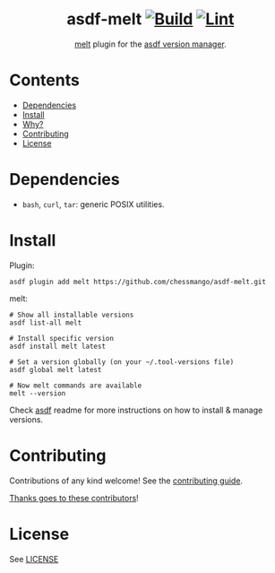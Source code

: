 <div align="center">

# asdf-melt [![Build](https://github.com/chessmango/asdf-melt/actions/workflows/build.yml/badge.svg)](https://github.com/chessmango/asdf-melt/actions/workflows/build.yml) [![Lint](https://github.com/chessmango/asdf-melt/actions/workflows/lint.yml/badge.svg)](https://github.com/chessmango/asdf-melt/actions/workflows/lint.yml)


[melt](https://github.com/charmbracelet/melt) plugin for the [asdf version manager](https://asdf-vm.com).

</div>

# Contents

- [Dependencies](#dependencies)
- [Install](#install)
- [Why?](#why)
- [Contributing](#contributing)
- [License](#license)

# Dependencies

- `bash`, `curl`, `tar`: generic POSIX utilities.

# Install

Plugin:

```shell
asdf plugin add melt https://github.com/chessmango/asdf-melt.git
```

melt:

```shell
# Show all installable versions
asdf list-all melt

# Install specific version
asdf install melt latest

# Set a version globally (on your ~/.tool-versions file)
asdf global melt latest

# Now melt commands are available
melt --version
```

Check [asdf](https://github.com/asdf-vm/asdf) readme for more instructions on how to
install & manage versions.

# Contributing

Contributions of any kind welcome! See the [contributing guide](contributing.md).

[Thanks goes to these contributors](https://github.com/chessmango/asdf-melt/graphs/contributors)!

# License

See [LICENSE](LICENSE)

